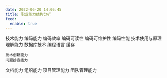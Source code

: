 ```yaml
---
date: 2022-06-20 14:05:45
title: 职业能力结构分析
feed:
  enable: true
---
```

技术能力
	编码能力
		编码效率
		编码可读性
		编码可维护性
		编码性能
	技术使用与原理理解能力
		数据库技术
		编程语言
		缓存
		
	技术创新能力
	问题排查能力
文档能力
组织能力
	项目管理能力
	团队管理能力